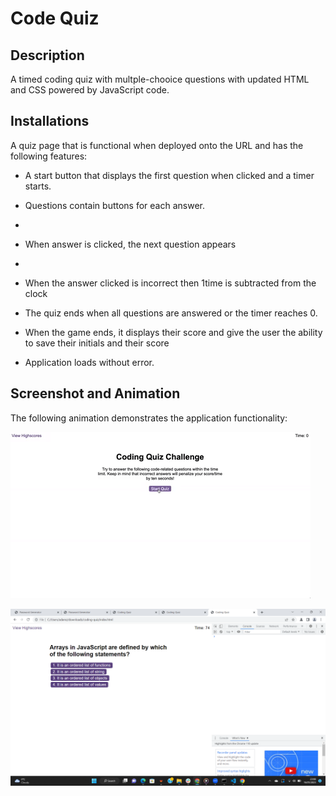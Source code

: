 # Code Quiz

## Description

A timed coding quiz with multple-chooice questions with updated HTML and CSS powered by JavaScript code. 



## Installations
A quiz page that is functional when deployed onto the URL and has the following features:


* A start button that displays the first question when clicked and a timer starts.
 
* Questions contain buttons for each answer.
* 
* When answer is clicked, the next question appears
* 
* When the answer clicked is incorrect then 1time is subtracted from the clock

* The quiz ends when all questions are answered or the timer reaches 0.

* When the game ends, it  displays their score and give the user the ability to save their initials and their score
* Application loads without error.
  
  
## Screenshot and Animation

The following animation demonstrates the application functionality:

![Animation of code quiz. Presses button to start quiz. Clicks the button for the answer to each question, displays if answer was correct or incorrect. Quiz finishes and displays high scores. User adds their intials, then clears their intials and starts over.](./assets/08-web-apis-challenge-demo.gif)

![mywork](./assets/coding-quiz-display.png)
